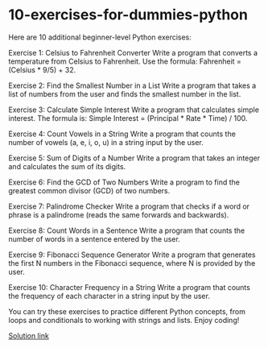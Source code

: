 # 10-exercises-for-dummies-python

Here are 10 additional beginner-level Python exercises:

Exercise 1: Celsius to Fahrenheit Converter
Write a program that converts a temperature from Celsius to Fahrenheit. Use the formula: Fahrenheit = (Celsius * 9/5) + 32.

Exercise 2: Find the Smallest Number in a List
Write a program that takes a list of numbers from the user and finds the smallest number in the list.

Exercise 3: Calculate Simple Interest
Write a program that calculates simple interest. The formula is: Simple Interest = (Principal * Rate * Time) / 100.

Exercise 4: Count Vowels in a String
Write a program that counts the number of vowels (a, e, i, o, u) in a string input by the user.

Exercise 5: Sum of Digits of a Number
Write a program that takes an integer and calculates the sum of its digits.

Exercise 6: Find the GCD of Two Numbers
Write a program to find the greatest common divisor (GCD) of two numbers.

Exercise 7: Palindrome Checker
Write a program that checks if a word or phrase is a palindrome (reads the same forwards and backwards).

Exercise 8: Count Words in a Sentence
Write a program that counts the number of words in a sentence entered by the user.

Exercise 9: Fibonacci Sequence Generator
Write a program that generates the first N numbers in the Fibonacci sequence, where N is provided by the user.

Exercise 10: Character Frequency in a String
Write a program that counts the frequency of each character in a string input by the user.

You can try these exercises to practice different Python concepts, from loops and conditionals to working with strings and lists. Enjoy coding!

[Solution link](https://pythonid.com/user/nguyentran/projects/programming-for-dummies-python)
